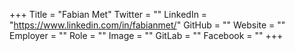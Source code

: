 +++
Title = "Fabian Met"
Twitter = ""
LinkedIn = "https://www.linkedin.com/in/fabianmet/"
GitHub = ""
Website = ""
Employer = ""
Role = ""
Image = ""
GitLab = ""
Facebook = ""
+++
